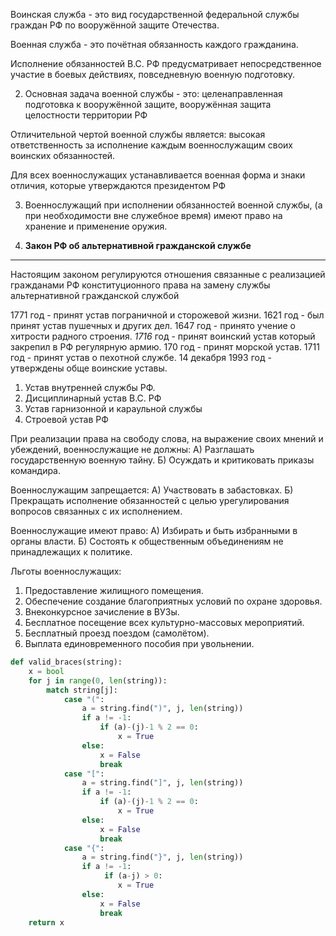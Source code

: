 Воинская служба - это вид государственной федеральной службы граждан РФ по вооружённой защите Отечества.

Военная служба - это почётная обязанность каждого гражданина.

Исполнение обязанностей В.С. РФ предусматривает непосредственное участие в боевых действиях, повседневную военную подготовку.

2. Основная задача военной службы - это: целенаправленная подготовка к вооружённой защите, вооружённая защита целостности территории РФ

Отличительной чертой военной службы является: высокая ответственность за исполнение каждым военнослужащим своих воинских обязанностей.

Для всех военнослужащих устанавливается военная форма и знаки отличия, которые утверждаются президентом РФ


3. Военнослужащий при исполнении обязанностей военной службы, (а при необходимости вне служебное время) имеют право на хранение и применение оружия. 

4. **Закон РФ об альтернативной гражданской службе**
---

Настоящим законом регулируются отношения связанные с реализацией гражданами РФ конституционного права на замену службы альтернативной гражданской службой

1771 год - принят устав пограничной и сторожевой жизни.
1621 год - был принят устав пушечных и других дел.
1647 год - принято учение о хитрости радного строения.
*1716* год - принят воинский устав который закрепил в РФ регулярную армию.
170 год - принят морской устав.
1711 год - принят устав о пехотной службе.
14 декабря 1993 год - утверждены обще воинские уставы.
1. Устав внутренней службы РФ.
2. Дисциплинарный устав В.С. РФ
3. Устав гарнизонной и караульной службы
4. Строевой устав РФ

При реализации права на свободу слова, на выражение своих мнений и убеждений, военнослужащие не должны: 
А) Разглашать государственную военную тайну.
Б) Осуждать и критиковать приказы командира.

Военнослужащим запрещается:
А) Участвовать в забастовках.
Б) Прекращать исполнение обязанностей с целью урегулирования вопросов связанных с их исполнением.

Военнослужащие имеют право:
А) Избирать и быть избранными в органы власти.
Б) Состоять к общественным объединениям не принадлежащих к политике.

Льготы военнослужащих:
1. Предоставление жилищного помещения.
2. Обеспечение создание благоприятных условий по охране здоровья.
3. Внеконкурсное зачисление в ВУЗы.
4. Бесплатное посещение всех культурно-массовых мероприятий.
5. Бесплатный проезд поездом (самолётом).
6. Выплата единовременного пособия при увольнении.
```python
def valid_braces(string):
    x = bool
    for j in range(0, len(string)):
        match string[j]:
            case "(":
                a = string.find(")", j, len(string))
                if a != -1:
                    if (a)-(j)-1 % 2 == 0:
                        x = True
                else: 
                    x = False
                    break
            case "[":
                a = string.find("]", j, len(string))
                if a != -1:
                    if (a)-(j)-1 % 2 == 0:
                        x = True
                else: 
                    x = False
                    break
            case "{":
                a = string.find("}", j, len(string))
                if a != -1:
                     if (a-j) > 0:                   
                        x = True
                else: 
                    x = False
                    break
    return x
            
  
```